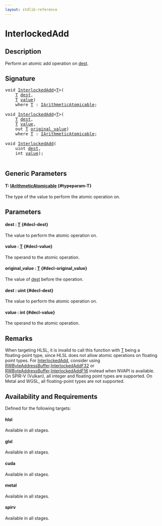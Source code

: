 ```yaml
---
layout: stdlib-reference
---
```


# InterlockedAdd

## Description

Perform an atomic add operation on <span class='code'><a href="/stdlib-reference/global-decls/interlockedadd-0b#decl-dest" class="code_param">dest</a></span>.



## Signature 

<pre>
<span class="code_keyword">void</span> <a href="/stdlib-reference/global-decls/interlockedadd-0b">InterlockedAdd</a>&lt;<a href="/stdlib-reference/global-decls/interlockedadd-0b#typeparam-T" class="code_type">T</a>&gt;(
    <a href="/stdlib-reference/global-decls/interlockedadd-0b#typeparam-T" class="code_type">T</a> <a href="/stdlib-reference/global-decls/interlockedadd-0b#decl-dest" class="code_param">dest</a>,
    <a href="/stdlib-reference/global-decls/interlockedadd-0b#typeparam-T" class="code_type">T</a> <a href="/stdlib-reference/global-decls/interlockedadd-0b#decl-value" class="code_param">value</a>)
    <span class='code_keyword'>where</span> <a href="/stdlib-reference/global-decls/interlockedadd-0b#typeparam-T" class="code_type">T</a> : <a href="/stdlib-reference/interfaces/iarithmeticatomicable-01b/index" class="code_type">IArithmeticAtomicable</a>;

<span class="code_keyword">void</span> <a href="/stdlib-reference/global-decls/interlockedadd-0b">InterlockedAdd</a>&lt;<a href="/stdlib-reference/global-decls/interlockedadd-0b#typeparam-T" class="code_type">T</a>&gt;(
    <a href="/stdlib-reference/global-decls/interlockedadd-0b#typeparam-T" class="code_type">T</a> <a href="/stdlib-reference/global-decls/interlockedadd-0b#decl-dest" class="code_param">dest</a>,
    <a href="/stdlib-reference/global-decls/interlockedadd-0b#typeparam-T" class="code_type">T</a> <a href="/stdlib-reference/global-decls/interlockedadd-0b#decl-value" class="code_param">value</a>,
    <span class="code_keyword">out</span> <a href="/stdlib-reference/global-decls/interlockedadd-0b#typeparam-T" class="code_type">T</a> <a href="/stdlib-reference/global-decls/interlockedadd-0b#decl-original_value" class="code_param">original_value</a>)
    <span class='code_keyword'>where</span> <a href="/stdlib-reference/global-decls/interlockedadd-0b#typeparam-T" class="code_type">T</a> : <a href="/stdlib-reference/interfaces/iarithmeticatomicable-01b/index" class="code_type">IArithmeticAtomicable</a>;

<span class="code_keyword">void</span> <a href="/stdlib-reference/global-decls/interlockedadd-0b">InterlockedAdd</a>(
    <span class="code_keyword">uint</span> <a href="/stdlib-reference/global-decls/interlockedadd-0b#decl-dest" class="code_param">dest</a>,
    <span class="code_keyword">int</span> <a href="/stdlib-reference/global-decls/interlockedadd-0b#decl-value" class="code_param">value</a>);

</pre>

## Generic Parameters

#### T: [IArithmeticAtomicable](/stdlib-reference/interfaces/iarithmeticatomicable-01b/index) {#typeparam-T}
The type of the value to perform the atomic operation on.


## Parameters

#### dest  : [T](/stdlib-reference/global-decls/interlockedadd-0b#typeparam-T) {#decl-dest}
The value to perform the atomic operation on.

#### value  : [T](/stdlib-reference/global-decls/interlockedadd-0b#typeparam-T) {#decl-value}
The operand to the atomic operation.

#### original\_value  : [T](/stdlib-reference/global-decls/interlockedadd-0b#typeparam-T) {#decl-original_value}
The value of <span class='code'><a href="/stdlib-reference/global-decls/interlockedadd-0b#decl-dest" class="code_param">dest</a></span> before the operation.

#### dest  : uint {#decl-dest}
The value to perform the atomic operation on.

#### value  : int {#decl-value}
The operand to the atomic operation.


## Remarks
When targeting HLSL, it is invalid to call this function with <span class='code'><a href="/stdlib-reference/global-decls/interlockedadd-0b#typeparam-T" class="code_type">T</a></span> being a floating-point type, since
HLSL does not allow atomic operations on floating point types. For <span class='code'><a href="/stdlib-reference/global-decls/interlockedadd-0b">InterlockedAdd</a></span>, consider using
<span class='code'><a href="/stdlib-reference/types/rwbyteaddressbuffer-0126d/index" class="code_type">RWByteAddressBuffer</a>.<a href="/stdlib-reference/types/rwbyteaddressbuffer-0126d/interlockedaddf32-0be">InterlockedAddF32</a></span> or <span class='code'><a href="/stdlib-reference/types/rwbyteaddressbuffer-0126d/index" class="code_type">RWByteAddressBuffer</a>.<a href="/stdlib-reference/types/rwbyteaddressbuffer-0126d/interlockedaddf16-0be">InterlockedAddF16</a></span> instead when NVAPI is available.
On SPIR-V (Vulkan), all integer and floating point types are supported.
On Metal and WGSL, all floating-point types are not supported.


## Availability and Requirements

Defined for the following targets:

#### hlsl
Available in all stages.

#### glsl
Available in all stages.

#### cuda
Available in all stages.

#### metal
Available in all stages.

#### spirv
Available in all stages.



